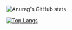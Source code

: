 ![Anurag's GitHub stats](https://github-readme-stats.vercel.app/api?username=softwareeenginer&show_icons=true&theme=radical)

[![Top Langs](https://github-readme-stats.vercel.app/api/top-langs/?username=softwareeenginer&layout=compact)](https://github.com/anuraghazra/github-readme-stats)
